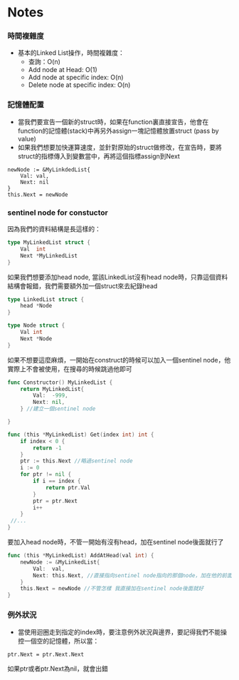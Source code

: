 # Notes
### 時間複雜度
- 基本的Linked List操作，時間複雜度：
    - 查詢：O(n)
    - Add node at Head: O(1)
    - Add node at specific index: O(n)
    - Delete node at specific index: O(n)

### 記憶體配置
- 當我們要宣告一個新的struct時，如果在function裏直接宣告，他會在function的記憶體(stack)中再另外assign一塊記憶體放置struct (pass by value)
- 如果我們想要加快運算速度，並針對原始的struct做修改，在宣告時，要將struct的指標傳入到變數當中，再將這個指標assign到Next
```
newNode := &MyLinkdedList{
    Val: val,
    Next: nil
}
this.Next = newNode
```

### sentinel node for constuctor
因為我們的資料結構是長這樣的：
```go
type MyLinkedList struct {
	Val  int
	Next *MyLinkedList
}
```
如果我們想要添加head node, 當該LinkedList沒有head node時，只靠這個資料結構會報錯，我們需要額外加一個struct來去紀錄head
```go
type LinkedList struct {
    head *Node
}

type Node struct {
    Val int
    Next *Node
}
```

如果不想要這麼麻煩，一開始在construct的時候可以加入一個sentinel node，他實際上不會被使用，在搜尋的時候跳過他即可

```go
func Constructor() MyLinkedList {
	return MyLinkedList{
		Val:  -999,
		Next: nil,
	} //建立一個sentinel node

}

func (this *MyLinkedList) Get(index int) int {
	if index < 0 {
		return -1
	}
	ptr := this.Next //略過sentinel node
	i := 0
	for ptr != nil {
		if i == index {
			return ptr.Val
		}
		ptr = ptr.Next
		i++
	}
 //...
}
```

要加入head node時，不管一開始有沒有head，加在sentinel node後面就行了
```go
func (this *MyLinkedList) AddAtHead(val int) {
	newNode := &MyLinkedList{
		Val:  val,
		Next: this.Next, //直接指向sentinel node指向的那個node，加在他的前面（是nil也無仿）
	}
	this.Next = newNode //不管怎樣 我直接加在sentinel node後面就好
}
```


### 例外狀況
- 當使用迴圈走到指定的index時，要注意例外狀況與邊界，要記得我們不能操控一個空的記憶體，所以當：
```
ptr.Next = ptr.Next.Next
```
如果ptr或者ptr.Next為nil，就會出錯